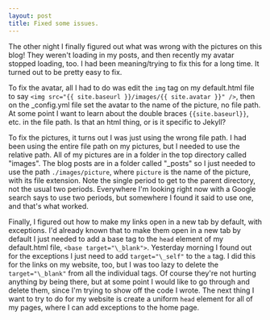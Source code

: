 ```yaml
---
layout: post
title: Fixed some issues.
---
```


The other night I finally figured out what was wrong with the pictures on this blog!  They weren't loading in my posts, and then recently my avatar stopped loading, too.  I had been meaning/trying to fix this for a long time.  It turned out to be pretty easy to fix.  

To fix the avatar, all I had to do was edit the `img` tag on my default.html file to say `<img src="{{ site.baseurl }}/images/{{ site.avatar }}" />`, then on the \_config.yml file set the avatar to the name of the picture, no file path.  At some point I want to learn about the double braces `{{site.baseurl}}`, etc. in the file path.  Is that an html thing, or is it specific to Jekyll?

To fix the pictures, it turns out I was just using the wrong file path.  I had been using the entire file path on my pictures, but I needed to use the relative path.  All of my pictures are in a folder in the top directory called "images".  The blog posts are in a folder called "\_posts" so I just needed to use the path `./images/picture`, where `picture` is the name of the picture, with its file extension.  Note the single period to get to the parent directory, not the usual two periods.  Everywhere I'm looking right now with a Google search says to use two periods, but somewhere I found it said to use one, and that's what worked.

Finally, I figured out how to make my links open in a new tab by default, with exceptions.  I'd already known that to make them open in a new tab by default I just needed to add a base tag to the `head` element of my default.html file, `<base target="\_blank">`.  Yesterday morning I found out for the exceptions I just need to add `target="\_self"` to the `a` tag.  I did this for the links on my website, too, but I was too lazy to delete the `target="\_blank"` from all the individual tags.  Of course they're not hurting anything by being there, but at some point I would like to go through and delete them, since I'm trying to show off the code I wrote.  The next thing I want to try to do for my website is create a uniform `head` element for all of my pages, where I can add exceptions to the home page.
